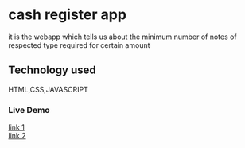 # cash register app

it is the webapp which tells us about the minimum number of notes of respected type required for certain amount 

## Technology used

HTML,CSS,JAVASCRIPT

### Live Demo

[link 1](https://ganpathada-cash-register.netlify.app)\
[link 2](https://ganpathada.github.io/neogcamp-cash-register-minorproject/)